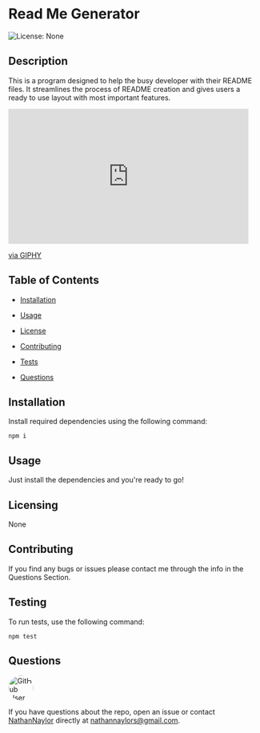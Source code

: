 
# Read Me Generator


![License: None](https://img.shields.io/badge/License-None-blue.svg)

## Description
This is a program designed to help the busy developer with their README files. It streamlines the process of README creation and gives users a ready to use layout with most important features.

<iframe src="https://giphy.com/gifs/QBizJEZbf1JCMwiIKE/html5" width="480" height="270" frameBorder="0" class="giphy-embed" allowFullScreen></iframe><p><a href="https://giphy.com/gifs/QBizJEZbf1JCMwiIKE/html5">via GIPHY</a></p>

## Table of Contents

* [Installation](#installation)

* [Usage](#usage)

* [License](#license)

* [Contributing](#contributing)

* [Tests](#tests)

* [Questions](#questions)

## Installation

Install required dependencies using the following command:

```
npm i
```

## Usage

Just install the dependencies and you're ready to go!

## Licensing

None

## Contributing

If you find any bugs or issues please contact me through the info in the Questions Section.

## Testing

To run tests, use the following command:

```
npm test
```

## Questions

<img src="https://avatars3.githubusercontent.com/u/61394430?v=4" alt="GitHub User Icon" style="border-radius: 30px" width="50">  

If you have questions about the repo, open an issue or contact [NathanNaylor](https://github.com/NathanNaylor) directly at nathannaylors@gmail.com.

